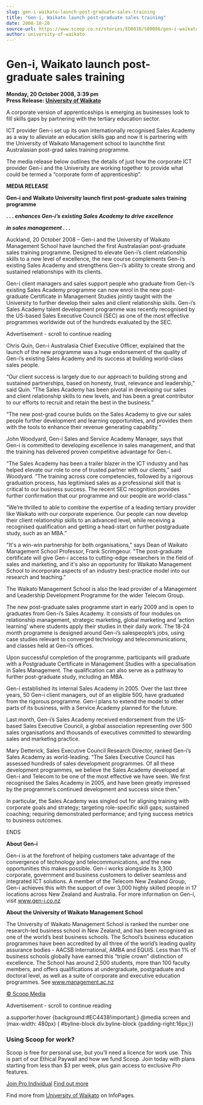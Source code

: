 ```yaml
---
slug: gen-i-waikato-launch-post-graduate-sales-training
title: "Gen-i, Waikato launch post-graduate sales training"
date: 2008-10-20
source-url: https://www.scoop.co.nz/stories/ED0810/S00086/gen-i-waikato-launch-post-graduate-sales-training.htm
author: university-of-waikato
---
```

Gen-i, Waikato launch post-graduate sales training
==================================================

**Monday, 20 October 2008, 3:39 pm**  
**Press Release: [University of Waikato](https://info.scoop.co.nz/University_of_Waikato)**

A corporate version of apprenticeships is emerging as businesses look to fill skills gaps by partnering with the tertiary education sector.

ICT provider Gen-i set up its own internationally recognised Sales Academy as a way to alleviate an education skills gap and now it is partnering with the University of Waikato Management school to launchthe first Australasian post-grad sales training programme.

The media release below outlines the details of just how the corporate ICT provider Gen-i and the University are working together to provide what could be termed a “corporate form of apprenticeship”.

  
**MEDIA RELEASE**

**Gen-i and Waikato University launch first post-graduate sales training programme**

**_. . . enhances Gen-i’s existing Sales Academy to drive excellence_**

**_in sales management . . ._**

  
Auckland, 20 October 2008 – Gen-i and the University of Waikato Management School have launched the first Australasian post-graduate sales training programme. Designed to elevate Gen-i’s client relationship skills to a new level of excellence, the new course complements Gen-i’s existing Sales Academy and strengthens Gen-i’s ability to create strong and sustained relationships with its clients.

Gen-i client managers and sales support people who graduate from Gen-i’s existing Sales Academy programme can now enrol in the new post-graduate Certificate in Management Studies jointly taught with the University to further develop their sales and client relationship skills. Gen-i’s Sales Academy talent development programme was recently recognised by the US-based Sales Executive Council (SEC) as one of the most effective programmes worldwide out of the hundreds evaluated by the SEC.

Advertisement - scroll to continue reading





Chris Quin, Gen-i Australasia Chief Executive Officer, explained that the launch of the new programme was a huge endorsement of the quality of Gen-i’s existing Sales Academy and its success at building world-class sales people.

“Our client success is largely due to our approach to building strong and sustained partnerships, based on honesty, trust, relevance and leadership,” said Quin. “The Sales Academy has been pivotal in developing our sales and client relationship skills to new levels, and has been a great contributor to our efforts to recruit and retain the best in the business.”

“The new post-grad course builds on the Sales Academy to give our sales people further development and learning opportunities, and provides them with the tools to enhance their revenue generating capability.”

John Woodyard, Gen-i Sales and Service Academy Manager, says that Gen-i is committed to developing excellence in sales management, and that the training has delivered proven competitive advantage for Gen-i.

“The Sales Academy has been a trailer blazer in the ICT industry and has helped elevate our role to one of trusted partner with our clients,” said Woodyard. “The training across core competencies, followed by a rigorous graduation process, has legitimised sales as a professional skill that is critical to our business success. The recent SEC recognition provides further confirmation that our programme and our people are world-class.”

“We’re thrilled to able to combine the expertise of a leading tertiary provider like Waikato with our corporate experience. Our people can now develop their client relationship skills to an advanced level, while receiving a recognised qualification and getting a head-start on further postgraduate study, such as an MBA.”

"It's a win-win partnership for both organisations," says Dean of Waikato Management School Professor, Frank Scrimgeour. "The post-graduate certificate will give Gen-i access to cutting-edge researchers in the field of sales and marketing, and it's also an opportunity for Waikato Management School to incorporate aspects of an industry best-practice model into our research and teaching.”

The Waikato Management School is also the lead provider of a Management and Leadership Development Programme for the wider Telecom Group.

The new post-graduate sales programme start in early 2009 and is open to graduates from Gen-i’s Sales Academy. It consists of four modules on relationship management, strategic marketing, global marketing and ‘action learning’ where students apply their studies in their daily work. The 18-24 month programme is designed around Gen-i’s salespeople’s jobs, using case studies relevant to converged technology and telecommunications, and classes held at Gen-i’s offices.

Upon successful completion of the programme, participants will graduate with a Postgraduate Certificate in Management Studies with a specialisation in Sales Management. The qualification can also serve as a pathway to further post-graduate study, including an MBA.

Gen-i established its internal Sales Academy in 2005. Over the last three years, 50 Gen-i client managers, out of an eligible 500, have graduated from the rigorous programme. Gen-i plans to extend the model to other parts of its business, with a Service Academy planned for the future.

Last month, Gen-i’s Sales Academy received endorsement from the US-based Sales Executive Council, a global association representing over 500 sales organisations and thousands of executives committed to stewarding sales and marketing practice.

Mary Detterick, Sales Executive Council Research Director, ranked Gen-i’s Sales Academy as world-leading. “The Sales Executive Council has assessed hundreds of sales development programmes. Of all these development programmes, we believe the Sales Academy developed at Gen-i and Telecom to be one of the most effective we have seen. We first recognised the Sales Academy in 2005, and have been greatly impressed by the programme’s continued development and success since then.”

In particular, the Sales Academy was singled out for aligning training with corporate goals and strategy; targeting role-specific skill gaps; sustained coaching; requiring demonstrated performance; and tying success metrics to business outcomes.

ENDS

  
**About Gen-i**

Gen-i is at the forefront of helping customers take advantage of the convergence of technology and telecommunications, and the new opportunities this makes possible. Gen-i works alongside its 3,300 corporate, government and business customers to deliver seamless and integrated ICT solutions. A member of the Telecom New Zealand Group, Gen-i achieves this with the support of over 3,000 highly skilled people in 17 locations across New Zealand and Australia. For more information on Gen-i, visit www.gen-i.co.nz

  
**About the University of Waikato Management School**

The University of Waikato Management School is ranked the number one research-led business school in New Zealand, and has been recognised as one of the world’s best business schools. The School’s business education programmes have been accredited by all three of the world’s leading quality assurance bodies - AACSB International, AMBA and EQUIS. Less than 1% of business schools globally have earned this “triple crown” distinction of excellence. The School has around 2,500 students, more than 100 faculty members, and offers qualifications at undergraduate, postgraduate and doctoral level, as well as a suite of corporate and executive education programmes. See www.management.ac.nz  

[© Scoop Media](http://www.scoop.co.nz/about/terms.html)  

Advertisement - scroll to continue reading



a.supporter:hover {background:#EC4438!important;} @media screen and (max-width: 480px) { #byline-block div.byline-block {padding-right:16px;}}

### Using Scoop for work?

Scoop is free for personal use, but you’ll need a licence for work use. This is part of our Ethical Paywall and how we fund Scoop. Join today with plans starting from less than $3 per week, plus gain access to exclusive _Pro_ features.  
  
[Join Pro Individual](https://pro.scoop.co.nz/Individual/?from=ProIn24) [Find out more](https://pro.scoop.co.nz/using-scoop-for-work/?from=ProIn24)

Find more from [University of Waikato](https://info.scoop.co.nz/University_of_Waikato) on InfoPages.